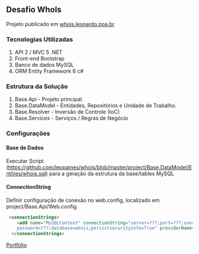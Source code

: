 ## Desafio WhoIs

Projeto publicado em [whois.leonardo.poa.br](https://whois.leonardo.poa.br/)

### Tecnologias Utilizadas
1. API 2 / MVC 5 .NET
2. Front-end Bootstrap
3. Banco de dados MySQL
4. ORM Entity Framework 6 c#

### Estrutura da Solução
1. Base.Api - Projeto principal.
2. Base.DataModel - Entidades, Repositórios e Unidade de Trabalho.
3. Base.Resolver - Inversão de Controle (IoC)
4. Base.Services - Serviços / Regras de Negócio

### Configurações

#### Base de Dados
Executar Script (https://github.com/leopaines/whois/blob/master/project/Base.DataModel/Entities/whois.sql) para a geração da estrutura da base/tables MySQL

#### ConnectionString
Definir configuração de conexão no web.config, localizado em project/Base.Api/Web.config
```markdown
 <connectionStrings>
    <add name="MySQLContext" connectionString="server=???;port=???;user id=???;
    password=???;database=whois;persistsecurityinfo=True" providerName="MySql.Data.MySqlClient" />
  </connectionStrings>

```

[Portfólio](https://www.leonardo.poa.br)
